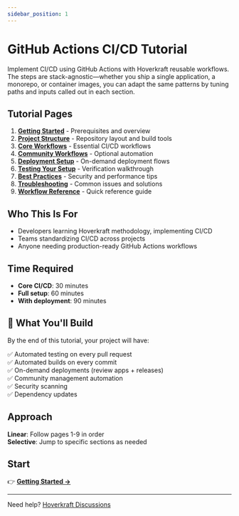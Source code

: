 ```yaml
---
sidebar_position: 1
---
```


# GitHub Actions CI/CD Tutorial

Implement CI/CD using GitHub Actions with Hoverkraft reusable workflows. The steps are stack-agnostic—whether you ship a single application, a monorepo, or container images, you can adapt the same patterns by tuning paths and inputs called out in each section.

## Tutorial Pages

1. **[Getting Started](./01-getting-started.md)** - Prerequisites and overview
2. **[Project Structure](./02-project-structure.md)** - Repository layout and build tools
3. **[Core Workflows](./03-core-workflows.md)** - Essential CI/CD workflows
4. **[Community Workflows](./04-community-workflows.md)** - Optional automation
5. **[Deployment Setup](./05-deployment.md)** - On-demand deployment flows
6. **[Testing Your Setup](./06-testing.md)** - Verification walkthrough
7. **[Best Practices](./07-best-practices.md)** - Security and performance tips
8. **[Troubleshooting](./08-troubleshooting.md)** - Common issues and solutions
9. **[Workflow Reference](./09-reference.md)** - Quick reference guide

## Who This Is For

- Developers learning Hoverkraft methodology, implementing CI/CD
- Teams standardizing CI/CD across projects
- Anyone needing production-ready GitHub Actions workflows

## Time Required

- **Core CI/CD**: 30 minutes
- **Full setup**: 60 minutes
- **With deployment**: 90 minutes

## 🚀 What You'll Build

By the end of this tutorial, your project will have:

✅ Automated testing on every pull request  
✅ Automated builds on every commit  
✅ On-demand deployments (review apps + releases)  
✅ Community management automation  
✅ Security scanning  
✅ Dependency updates

## Approach

**Linear**: Follow pages 1-9 in order  
**Selective**: Jump to specific sections as needed

## Start

👉 **[Getting Started →](./01-getting-started.md)**

---

Need help? [Hoverkraft Discussions](https://github.com/orgs/hoverkraft-tech/discussions)
